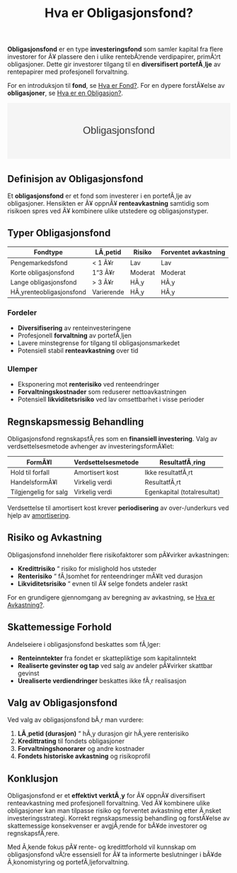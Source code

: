﻿---
title: "Hva er Obligasjonsfond?"
meta_title: "Hva er Obligasjonsfond?"
meta_description: '**Obligasjonsfond** er en type **investeringsfond** som samler kapital fra flere investorer for Ã¥ plassere den i ulike rentebÃ¦rende verdipapirer, primÃ¦rt obl...'
slug: hva-er-obligasjonsfond
type: blog
layout: pages/single
---

**Obligasjonsfond** er en type **investeringsfond** som samler kapital fra flere investorer for Ã¥ plassere den i ulike rentebÃ¦rende verdipapirer, primÃ¦rt obligasjoner. Dette gir investorer tilgang til en **diversifisert portefÃ¸lje** av rentepapirer med profesjonell forvaltning.

For en introduksjon til **fond**, se [Hva er Fond?](/blogs/regnskap/hva-er-fond "Hva er Fond? Ulike Typer Fond og Regnskapsbehandling").
For en dypere forstÃ¥else av **obligasjoner**, se [Hva er en Obligasjon?](/blogs/regnskap/hva-er-obligasjon "Hva er en Obligasjon? Komplett Guide til Obligasjoner i Regnskap").

![Illustrasjon som viser tittelen Obligasjonsfond](obligasjonsfond-image.svg)

## Definisjon av Obligasjonsfond

Et **obligasjonsfond** er et fond som investerer i en portefÃ¸lje av obligasjoner. Hensikten er Ã¥ oppnÃ¥ **renteavkastning** samtidig som risikoen spres ved Ã¥ kombinere ulike utstedere og obligasjonstyper.

## Typer Obligasjonsfond

| Fondtype                | LÃ¸petid   | Risiko   | Forventet avkastning |
|-------------------------|-----------|----------|----------------------|
| Pengemarkedsfond        | < 1 Ã¥r    | Lav      | Lav                  |
| Korte obligasjonsfond   | 1“3 Ã¥r    | Moderat  | Moderat              |
| Lange obligasjonsfond   | > 3 Ã¥r    | HÃ¸y      | HÃ¸y                  |
| HÃ¸yrenteobligasjonsfond | Varierende| HÃ¸y      | HÃ¸y                  |

### Fordeler

* **Diversifisering** av renteinvesteringene
* Profesjonell **forvaltning** av portefÃ¸ljen
* Lavere minstegrense for tilgang til obligasjonsmarkedet
* Potensiell stabil **renteavkastning** over tid

### Ulemper

* Eksponering mot **renterisiko** ved renteendringer
* **Forvaltningskostnader** som reduserer nettoavkastningen
* Potensiell **likviditetsrisiko** ved lav omsettbarhet i visse perioder

## Regnskapsmessig Behandling

Obligasjonsfond regnskapsfÃ¸res som en **finansiell investering**. Valg av verdsettelsesmetode avhenger av investeringsformÃ¥let:

| FormÃ¥l               | Verdsettelsesmetode | ResultatfÃ¸ring             |
|----------------------|---------------------|----------------------------|
| Hold til forfall     | Amortisert kost     | Ikke resultatfÃ¸rt          |
| HandelsformÃ¥l        | Virkelig verdi      | ResultatfÃ¸rt               |
| Tilgjengelig for salg| Virkelig verdi      | Egenkapital (totalresultat)|

Verdsettelse til amortisert kost krever **periodisering** av over-/underkurs ved hjelp av [amortisering](/blogs/regnskap/hva-er-amortisering "Hva er Amortisering? Guide til Avskrivning av Immaterielle Eiendeler").

## Risiko og Avkastning

Obligasjonsfond inneholder flere risikofaktorer som pÃ¥virker avkastningen:

* **Kredittrisiko** “ risiko for mislighold hos utsteder
* **Renterisiko** “ fÃ¸lsomhet for renteendringer mÃ¥lt ved durasjon
* **Likviditetsrisiko** “ evnen til Ã¥ selge fondets andeler raskt

For en grundigere gjennomgang av beregning av avkastning, se [Hva er Avkastning?](/blogs/regnskap/hva-er-avkastning "Hva er Avkastning? Guide til Beregning av Avkastning og Renters Influens").

## Skattemessige Forhold

Andelseiere i obligasjonsfond beskattes som fÃ¸lger:

* **Renteinntekter** fra fondet er skattepliktige som kapitalinntekt
* **Realiserte gevinster og tap** ved salg av andeler pÃ¥virker skattbar gevinst
* **Urealiserte verdiendringer** beskattes ikke fÃ¸r realisasjon

## Valg av Obligasjonsfond

Ved valg av obligasjonsfond bÃ¸r man vurdere:

1. **LÃ¸petid (durasjon)** “ hÃ¸y durasjon gir hÃ¸yere renterisiko
2. **Kredittrating** til fondets obligasjoner
3. **Forvaltningshonorarer** og andre kostnader
4. **Fondets historiske avkastning** og risikoprofil

## Konklusjon

Obligasjonsfond er et **effektivt verktÃ¸y** for Ã¥ oppnÃ¥ diversifisert renteavkastning med profesjonell forvaltning. Ved Ã¥ kombinere ulike obligasjoner kan man tilpasse risiko og forventet avkastning etter Ã¸nsket investeringsstrategi. Korrekt regnskapsmessig behandling og forstÃ¥else av skattemessige konsekvenser er avgjÃ¸rende for bÃ¥de investorer og regnskapsfÃ¸rere.

Med Ã¸kende fokus pÃ¥ rente- og kredittforhold vil kunnskap om obligasjonsfond vÃ¦re essensiell for Ã¥ ta informerte beslutninger i bÃ¥de Ã¸konomistyring og portefÃ¸ljeforvaltning.



